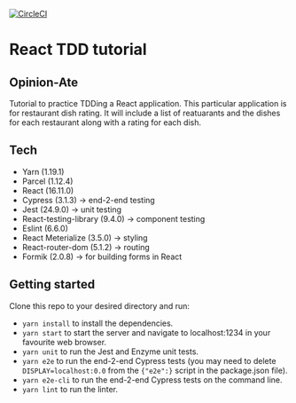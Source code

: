 [![CircleCI](https://circleci.com/gh/olliebrownlow/react-restaurant-tutorial.svg?style=shield)](https://circleci.com/gh/olliebrownlow/react-restaurant-tutorial)

# React TDD tutorial

## Opinion-Ate

Tutorial to practice TDDing a React application. This particular application is for restaurant dish rating. It will include a list of reatuarants and the dishes for each restaurant along with a rating for each dish.

## Tech

- Yarn (1.19.1)
- Parcel (1.12.4)
- React (16.11.0)
- Cypress (3.1.3) -> end-2-end testing
- Jest (24.9.0) -> unit testing
- React-testing-library (9.4.0) -> component testing
- Eslint (6.6.0)
- React Meterialize (3.5.0) -> styling
- React-router-dom (5.1.2) -> routing
- Formik (2.0.8) -> for building forms in React

## Getting started

Clone this repo to your desired directory and run:

- `yarn install` to install the dependencies.
- `yarn start` to start the server and navigate to localhost:1234 in your favourite web browser.
- `yarn unit` to run the Jest and Enzyme unit tests.
- `yarn e2e` to run the end-2-end Cypress tests (you may need to delete `DISPLAY=localhost:0.0` from the `{"e2e":}` script in the package.json file).
- `yarn e2e-cli` to run the end-2-end Cypress tests on the command line.
- `yarn lint` to run the linter.

